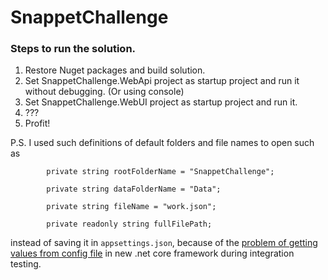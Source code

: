 # SnappetChallenge

### Steps to run the solution.

1. Restore Nuget packages and build solution.
2. Set SnappetChallenge.WebApi project as startup project and run it without debugging. (Or using console)
3. Set SnappetChallenge.WebUI project as startup project and run it.
4. ???
5. Profit!

P.S. I used such definitions of default folders and file names to open such as
```
        private string rootFolderName = "SnappetChallenge";

        private string dataFolderName = "Data";

        private string fileName = "work.json";

        private readonly string fullFilePath;
```
instead of saving it in `appsettings.json`, because of the [problem of getting values from config file](https://stackoverflow.com/questions/48600901/getting-the-data-from-appsettings-json-doesnt-contain-values-during-integration/48610304#48610304)  in new .net core framework during integration testing.